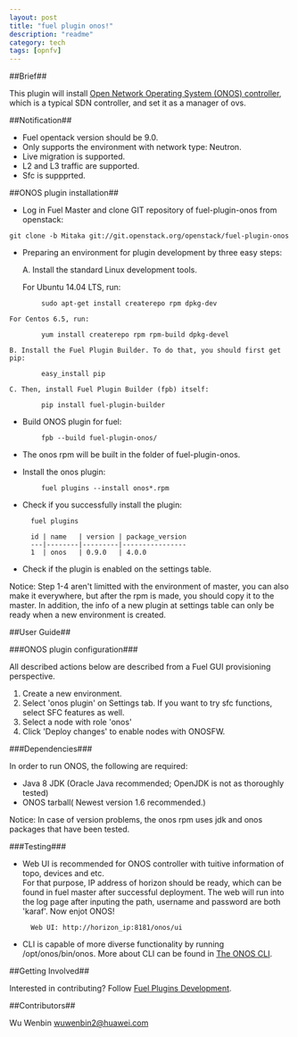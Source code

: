 ```yaml
---
layout: post
title: "fuel plugin onos!"
description: "readme"
category: tech
tags: [opnfv]
---
```


##Brief##

This plugin will install [ Open Network Operating System (ONOS) controller](https://wiki.onosproject.org/display/ONOS/Wiki+Home), which is a typical SDN controller, and set it as a manager of ovs.


##Notification##


* Fuel opentack version should be 9.0.
* Only supports the environment with network type: Neutron.
* Live migration is supported.
* L2 and L3 traffic are supported.
* Sfc is suppprted.


##ONOS plugin installation##

* Log in Fuel Master and clone GIT repository of fuel-plugin-onos from openstack:  

```bash:
git clone -b Mitaka git://git.openstack.org/openstack/fuel-plugin-onos
```

* Preparing an environment for plugin development by three easy steps:  

    A. Install the standard Linux development tools.  

    For Ubuntu 14.04 LTS, run: 
    
```bash:
        sudo apt-get install createrepo rpm dpkg-dev
```

    For Centos 6.5, run:

```bash:
        yum install createrepo rpm rpm-build dpkg-devel
```

    B. Install the Fuel Plugin Builder. To do that, you should first get pip:  

```bash:
        easy_install pip
```

    C. Then, install Fuel Plugin Builder (fpb) itself:  

```bash:
        pip install fuel-plugin-builder
```

* Build ONOS plugin for fuel:  

```bash:
        fpb --build fuel-plugin-onos/
 ```

+ The onos rpm will be built in the folder of fuel-plugin-onos.  

+ Install the onos plugin:   

```bash:
        fuel plugins --install onos*.rpm
```

+ Check if you successfully install the plugin:  

        fuel plugins

        id | name   | version | package_version
        ---|--------|---------|----------------
        1  | onos   | 0.9.0   | 4.0.0

     
+ Check if the plugin is enabled on the settings table.  

Notice: Step 1-4 aren't limitted with the environment of master, you can also make it everywhere, but after the rpm is made, you should copy it to the master. In addition, the info of a new plugin at settings table can only be ready  when a new environment is created.


##User Guide##


###ONOS plugin configuration###


All described actions below are described from a Fuel GUI provisioning perspective.

1. Create a new environment.
2. Select 'onos plugin' on Settings tab. If you want to try sfc functions, select SFC features as well.
3. Select a node with role 'onos'
4. Click 'Deploy changes' to enable nodes with ONOSFW.

###Dependencies###

In order to run ONOS, the following are required:

- Java 8 JDK (Oracle Java recommended; OpenJDK is not as thoroughly tested)
- ONOS tarball( Newest version 1.6 recommended.)

Notice: In case of version problems, the onos rpm uses jdk and onos packages that have been tested.

###Testing###

+ Web UI is recommended for ONOS controller with tuitive information of topo, devices and etc.   
    For that purpose, IP address of horizon should be ready, which can be found in fuel master after successful deployment. The web will run into the log page after inputing the path, username and password are both 'karaf'. Now enjot ONOS!

        Web UI: http://horizon_ip:8181/onos/ui

+ CLI is capable of more diverse functionality by running /opt/onos/bin/onos. More about CLI can be found in [The ONOS CLI](
https://wiki.onosproject.org/display/ONOS/The+ONOS+CLI).  

##Getting Involved##

Interested in contributing? Follow [Fuel Plugins Development](
https://wiki.openstack.org/wiki/Fuel/Plugins).

##Contributors##

Wu Wenbin <wuwenbin2@huawei.com>

